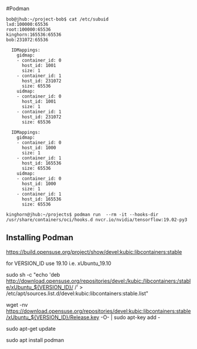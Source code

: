 #Podman

```
bob@jhub:~/project-bob$ cat /etc/subuid
lxd:100000:65536
root:100000:65536
kinghorn:165536:65536
bob:231072:65536
```

```
  IDMappings:
    gidmap:
    - container_id: 0
      host_id: 1001
      size: 1
    - container_id: 1
      host_id: 231072
      size: 65536
    uidmap:
    - container_id: 0
      host_id: 1001
      size: 1
    - container_id: 1
      host_id: 231072
      size: 65536
```

```
  IDMappings:
    gidmap:
    - container_id: 0
      host_id: 1000
      size: 1
    - container_id: 1
      host_id: 165536
      size: 65536
    uidmap:
    - container_id: 0
      host_id: 1000
      size: 1
    - container_id: 1
      host_id: 165536
      size: 65536
```

```
kinghorn@jhub:~/projects$ podman run  --rm -it --hooks-dir /usr/share/containers/oci/hooks.d nvcr.io/nvidia/tensorflow:19.02-py3
```

## Installing Podman

https://build.opensuse.org/project/show/devel:kubic:libcontainers:stable

for VERSION_ID use 19.10   i.e. xUbuntu_19.10

sudo sh -c "echo 'deb http://download.opensuse.org/repositories/devel:/kubic:/libcontainers:/stable/xUbuntu_${VERSION_ID}/ /' > /etc/apt/sources.list.d/devel:kubic:libcontainers:stable.list"

wget -nv https://download.opensuse.org/repositories/devel:kubic:libcontainers:stable/xUbuntu_${VERSION_ID}/Release.key -O- | sudo apt-key add -

sudo apt-get update

sudo apt install podman 

